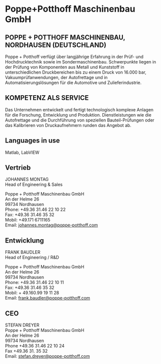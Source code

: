 # Poppe+Potthoff Maschinenbau GmbH

## POPPE + POTTHOFF MASCHINENBAU, NORDHAUSEN (DEUTSCHLAND)
Poppe + Potthoff verfügt über langjährige Erfahrung in der Prüf- und Hochdrucktechnik sowie im Sondermaschinenbau. Schwerpunkte liegen in der Prüfung von Komponenten aus Metall und Kunststoff in unterschiedlichen Druckbereichen bis zu einem Druck von 16.000 bar, Vakuumprüfanwendungen, der Autofrettage und in Automatisierungslösungen für die Automotive und Zulieferindustrie.

## KOMPETENZ ALS SERVICE
Das Unternehmen entwickelt und fertigt technologisch komplexe Anlagen für die Forschung, Entwicklung und Produktion. Dienstleistungen wie die Autofrettage und die Durchführung von speziellen Bauteil-Prüfungen oder das Kalibrieren von Druckaufnehmern runden das Angebot ab.

## Languages in use

Matlab, LabVIEW

## Vertrieb
JOHANNES MONTAG  
Head of Engineering & Sales

Poppe + Potthoff Maschinenbau GmbH  
An der Helme 26  
99734 Nordhausen  
Phone: +49.36 31.46 22 10 22  
Fax: +49.36 31.46 35 32  
Mobil: +49.171 6711165  
Email: johannes.montag@poppe-potthoff.com  

## Entwicklung
FRANK BAUDLER  
Head of Engineering / R&D

Poppe + Potthoff Maschinenbau GmbH  
An der Helme 26  
99734 Nordhausen  
Phone: +49.36 31.46 22 10 11  
Fax: +49.36 31.46 35 32  
Mobil: + 49.160.99 19 11 28  
Email: frank.baudler@poppe-potthoff.com

## CEO
STEFAN DREYER  
Poppe + Potthoff Maschinenbau GmbH  
An der Helme 26  
99734 Nordhausen  
Phone +49.36 31.46 22 10 24  
Fax +49.36 31. 35 32  
Email: stefan.dreyer@poppe-potthoff.com
